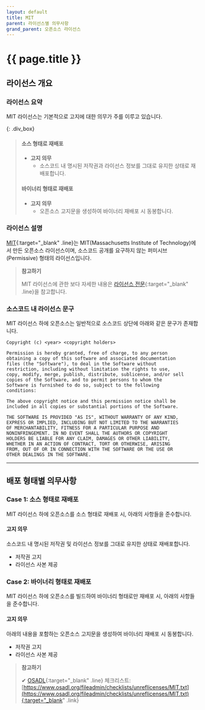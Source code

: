 ```yaml
---
layout: default
title: MIT
parent: 라이선스별 의무사항
grand_parent: 오픈소스 라이선스
---
```

# {{ page.title }}

## 라이선스 개요

### 라이선스 요약

MIT 라이선스는 기본적으로 고지에 대한 의무가 주를 이루고 있습니다.


{: .div_box}
> #### 소스 형태로 재배포
> - **고지 의무**
>   - 소스코드 내 명시된 저작권과 라이선스 정보를 그대로 유지한 상태로 재배포합니다.<br>
>
> #### 바이너리 형태로 재배포
> - **고지 의무**
>   - 오픈소스 고지문을 생성하여 바이너리 재배포 시 동봉합니다.  
>

      
### 라이선스 설명
[MIT](https://opensource.org/licenses/MIT){:target="_blank" .line}는 MIT(Massachusetts Institute of Technology)에서 만든 오픈소스 라이선스이며, 소스코드 공개를 요구하지 않는 퍼미시브(Permissive) 형태의 라이선스입니다.

>  **참고하기**
>
>  MIT 라이선스에 관한 보다 자세한 내용은 [라이선스 전문](https://opensource.org/licenses/MIT){:target="_blank" .line}을 참고합니다.


### 소스코드 내 라이선스 문구
MIT 라이선스 하에 오픈소스는 일반적으로 소스코드 상단에 아래와 같은 문구가 존재합니다.  


```
Copyright (c) <year> <copyright holders>
  
Permission is hereby granted, free of charge, to any person
obtaining a copy of this software and associated documentation
files (the "Software"), to deal in the Software without
restriction, including without limitation the rights to use,
copy, modify, merge, publish, distribute, sublicense, and/or sell
copies of the Software, and to permit persons to whom the
Software is furnished to do so, subject to the following
conditions:
  
The above copyright notice and this permission notice shall be
included in all copies or substantial portions of the Software.
  
THE SOFTWARE IS PROVIDED "AS IS", WITHOUT WARRANTY OF ANY KIND,
EXPRESS OR IMPLIED, INCLUDING BUT NOT LIMITED TO THE WARRANTIES
OF MERCHANTABILITY, FITNESS FOR A PARTICULAR PURPOSE AND
NONINFRINGEMENT. IN NO EVENT SHALL THE AUTHORS OR COPYRIGHT
HOLDERS BE LIABLE FOR ANY CLAIM, DAMAGES OR OTHER LIABILITY,
WHETHER IN AN ACTION OF CONTRACT, TORT OR OTHERWISE, ARISING
FROM, OUT OF OR IN CONNECTION WITH THE SOFTWARE OR THE USE OR
OTHER DEALINGS IN THE SOFTWARE.
```

----

## 배포 형태별 의무사항
### Case 1: 소스 형태로 재배포
MIT 라이선스 하에 오픈소스를 소스 형태로 재배포 시, 아래의 사항들을 준수합니다.


#### 고지 의무
소스코드 내 명시된 저작권 및 라이선스 정보를 그대로 유지한 상태로 재배포합니다.

- 저작권 고지
- 라이선스 사본 제공


### Case 2: 바이너리 형태로 재배포
MIT 라이선스 하에 오픈소스를 빌드하여 바이너리 형태로만 재배포 시, 아래의 사항들을 준수합니다.  


#### 고지 의무
아래의 내용을 포함하는 오픈소스 고지문을 생성하여 바이너리 재배포 시 동봉합니다.

- 저작권 고지
- 라이선스 사본 제공


>  **참고하기**
>
> ✔︎ [OSADL](https://www.osadl.org/){:target="_blank" .line} 체크리스트: [https://www.osadl.org/fileadmin/checklists/unreflicenses/MIT.txt](https://www.osadl.org/fileadmin/checklists/unreflicenses/MIT.txt){:target="_blank" .link}
